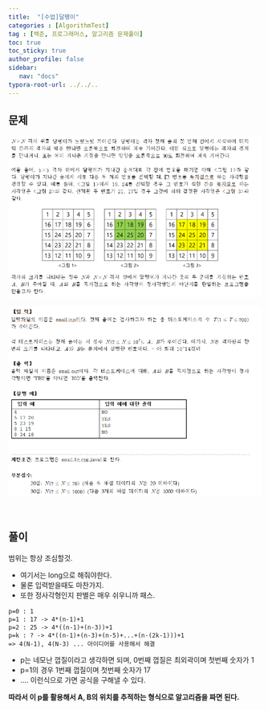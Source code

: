 ```yaml
---
title:  "[수업]달팽이"
categories : [AlgorithmTest]
tag : [백준, 프로그래머스, 알고리즘 문제풀이]
toc: true
toc_sticky: true
author_profile: false
sidebar:
   nav: "docs"
typora-root-url: ../../..
---
```




## 문제

![screen captures](/images/2023-01-09-(수업)달팽이/aa58768d-85bd-413d-baf0-8735572c25d1.png)

![screen captures](/images/2023-01-09-(수업)달팽이/1ebe2788-2fcb-4ad4-b1d9-c97233d0d4ad.png)

<br>

## 풀이

범위는 항상 조심할것. 

* 여기서는 long으로 해줘야한다. 
* 물론 입력받을때도 마찬가지.   
* 또한 정사각형인지 판별은 매우 쉬우니까 패스.



```
p=0 : 1  
p=1 : 17 -> 4*(n-1)+1  
p=2 : 25 -> 4*((n-1)+(n-3))+1  
p=k : ? -> 4*((n-1)+(n-3)+(n-5)+...+(n-(2k-1)))+1  
=> 4(N-1), 4(N-3) ... 아이디어를 사용해서 해결
```

* p는 네모난 껍질이라고 생각하면 되며, 0번째 껍질은 최외곽이며 첫번째 숫자가 1
* p=1의 경우 1번째 껍질이며 첫번째 숫자가 17
* .... 이런식으로 가면 공식을 구해낼 수 있다.

**따라서 이 p를 활용해서 A, B의 위치를 추적하는 형식으로 알고리즘을 짜면 된다.**

